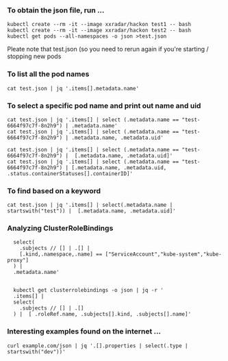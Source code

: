 ### To obtain the json file, run ...
```
kubectl create --rm -it --image xxradar/hackon test1 -- bash
kubectl create --rm -it --image xxradar/hackon test2 -- bash
kubectl get pods --all-namespaces -o json >test.json
```
Pleate note that test.json (so you need to rerun again if you're starting / stopping new pods<br>


### To list all the pod names
```
cat test.json | jq '.items[].metadata.name'
```

### To select a specific pod name and print out name and uid
```
cat test.json | jq '.items[] | select (.metadata.name == "test-6664f97c7f-8n2h9") | .metadata.name'
cat test.json | jq '.items[] | select (.metadata.name == "test-6664f97c7f-8n2h9") | .metadata.name, .metadata.uid'
```
```
cat test.json | jq '.items[] | select (.metadata.name == "test-6664f97c7f-8n2h9") |  [.metadata.name, .metadata.uid]'
cat test.json | jq '.items[] | select (.metadata.name == "test-6664f97c7f-8n2h9") | [.metadata.name, .metadata.uid, .status.containerStatuses[].containerID]'
```
### To find based on a keyword 
```
cat test.json | jq '.items[] | select(.metadata.name | startswith("test")) |  [.metadata.name, .metadata.uid]'
```

### Analyzing ClusterRoleBindings
```
  select(
    .subjects // [] | .[] |
    [.kind,.namespace,.name] == ["ServiceAccount","kube-system","kube-proxy"]
  ) |
  .metadata.name'


  kubectl get clusterrolebindings -o json | jq -r '
  .items[] |
  select(
    .subjects // [] | .[] 
  ) |  [ .roleRef.name, .subjects[].kind, .subjects[].name]'
```

### Interesting examples found on the internet ...
```
curl example.com/json | jq '.[].properties | select(.type | startswith("dev"))'
```
